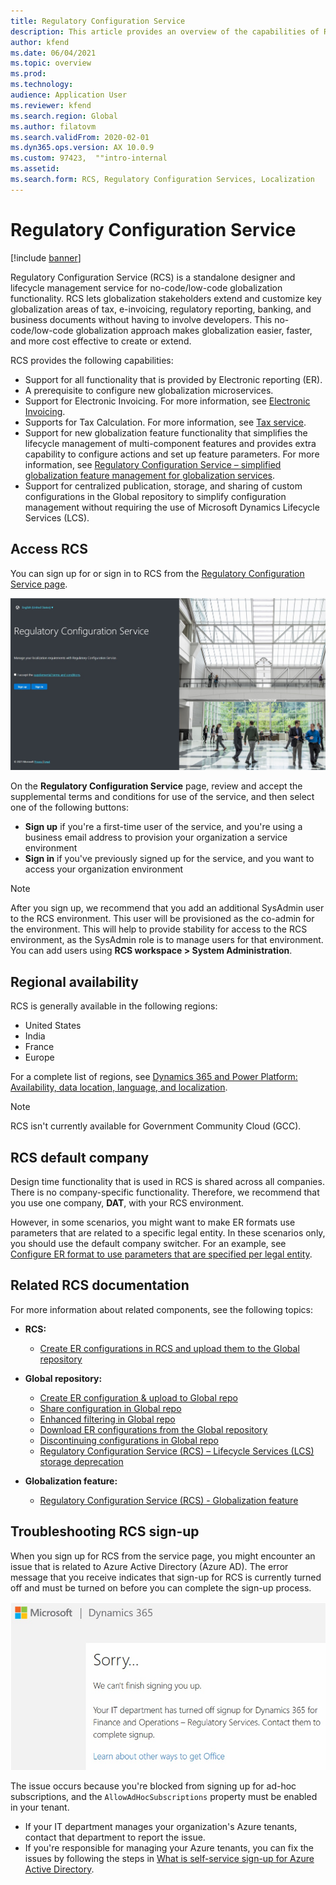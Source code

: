 ```yaml
---
title: Regulatory Configuration Service
description: This article provides an overview of the capabilities of Regulatory Configuration Service (RCS) and explains how to access the service.
author: kfend
ms.date: 06/04/2021
ms.topic: overview
ms.prod: 
ms.technology: 
audience: Application User
ms.reviewer: kfend
ms.search.region: Global
ms.author: filatovm
ms.search.validFrom: 2020-02-01
ms.dyn365.ops.version: AX 10.0.9
ms.custom: 97423,  ""intro-internal
ms.assetid: 
ms.search.form: RCS, Regulatory Configuration Services, Localization
---
```

# Regulatory Configuration Service

[!include [banner](../includes/banner.md)]

Regulatory Configuration Service (RCS) is a standalone designer and lifecycle management service for no-code/low-code globalization functionality. RCS lets globalization stakeholders extend and customize key globalization areas of tax, e-invoicing, regulatory reporting, banking, and business documents without having to involve developers. This no-code/low-code globalization approach makes globalization easier, faster, and more cost effective to create or extend.

RCS provides the following capabilities:

- Support for all functionality that is provided by Electronic reporting (ER).
- A prerequisite to configure new globalization microservices.
- Support for Electronic Invoicing. For more information, see [Electronic Invoicing](/dynamics365-release-plan/2021wave1/finance-operations/dynamics365-finance/electronic-invoicing-add-on-dynamics-365-ga).
- Supports for Tax Calculation. For more information, see [Tax service](/dynamics365-release-plan/2021wave1/finance-operations/dynamics365-finance/tax-service-preview).
- Support for new globalization feature functionality that simplifies the lifecycle management of multi-component features and provides extra capability to configure actions and set up feature parameters. For more information, see [Regulatory Configuration Service – simplified globalization feature management for globalization services](/dynamics365-release-plan/2021wave1/finance-operations/dynamics365-finance/regulatory-configuration-service-simplified-globalization-feature-management-globalization-services).
- Support for centralized publication, storage, and sharing of custom configurations in the Global repository to simplify configuration management without requiring the use of Microsoft Dynamics Lifecycle Services (LCS).

## Access RCS

You can sign up for or sign in to RCS from the [Regulatory Configuration Service page](https://marketing.configure.global.dynamics.com/).

![RCS sign-up/sign-in.](media/202103_RCS%20Marketing%20page_updated_1.jpg)

On the **Regulatory Configuration Service** page, review and accept the supplemental terms and conditions for use of the service, and then select one of the following buttons:

- **Sign up** if you're a first-time user of the service, and you're using a business email address to provision your organization a service environment
- **Sign in** if you've previously signed up for the service, and you want to access your organization environment

> [!NOTE] 
> After you sign up, we recommend that you add an additional SysAdmin user to the RCS environment. This user will be provisioned as the co-admin for the environment. This will help to provide stability for access to the RCS environment, as the SysAdmin role is to manage users for that environment. You can add users using **RCS workspace > System Administration**.

## Regional availability

RCS is generally available in the following regions:

- United States
- India
- France
- Europe

For a complete list of regions, see [Dynamics 365 and Power Platform: Availability, data location, language, and localization](https://aka.ms/dynamics_365_international_availability_deck).

> [!NOTE] 
> RCS isn't currently available for Government Community Cloud (GCC).

## RCS default company

Design time functionality that is used in RCS is shared across all companies. There is no company-specific functionality. Therefore, we recommend that you use one company, **DAT**, with your RCS environment.

However, in some scenarios, you might want to make ER formats use parameters that are related to a specific legal entity. In these scenarios only, you should use the default company switcher. For an example, see [Configure ER format to use parameters that are specified per legal entity](../../fin-ops-core/dev-itpro/analytics/er-app-specific-parameters-configure-format.md).

## Related RCS documentation

For more information about related components, see the following topics:

- **RCS:**

    - [Create ER configurations in RCS and upload them to the Global repository](rcs-global-repo-upload.md)

- **Global repository:**

    - [Create ER configuration & upload to Global repo](rcs-global-repo-upload.md)
    - [Share configuration in Global repo](rcs-global-repo-share-configuration.md)
    - [Enhanced filtering in Global repo](enhanced-filtering-global-repo.md)
    - [Download ER configurations from the Global repository](../../fin-ops-core/dev-itpro/analytics/er-download-configurations-global-repo.md)
    - [Discontinuing configurations in Global repo](discontinuing-configurations-rcs-global-repo.md)
    - [Regulatory Configuration Service (RCS) – Lifecycle Services (LCS) storage deprecation](rcs-lcs-repo-dep-faq.md)

- **Globalization feature:**

    - [Regulatory Configuration Service (RCS) - Globalization feature](/dynamics365-release-plan/2021wave1/finance-operations/dynamics365-finance/regulatory-configuration-service-simplified-globalization-feature-management-globalization-services)


## Troubleshooting RCS sign-up

When you sign up for RCS from the service page, you might encounter an issue that is related to Azure Active Directory (Azure AD). The error message that you receive indicates that sign-up for RCS is currently turned off and must be turned on before you can complete the sign-up process.

![RCS sign-up error message.](media/01_RCSSignUpError.jpg)

The issue occurs because you're blocked from signing up for ad-hoc subscriptions, and the `AllowAdHocSubscriptions` property must be enabled in your tenant. 

- If your IT department manages your organization's Azure tenants, contact that department to report the issue.
- If you're responsible for managing your Azure tenants, you can fix the issues by following the steps in [What is self-service sign-up for Azure Active Directory](/azure/active-directory/enterprise-users/directory-self-service-signup#how-do-i-control-self-service-settings).
